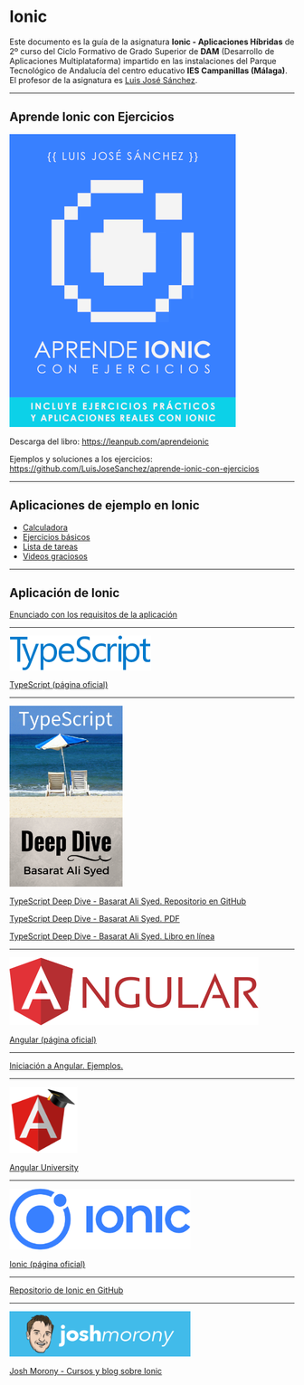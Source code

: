 # Ionic

Este documento es la guía de la asignatura **Ionic - Aplicaciones Híbridas** de 2º curso del Ciclo Formativo de Grado Superior de **DAM** (Desarrollo de Aplicaciones Multiplataforma) impartido en las instalaciones del Parque Tecnológico de Andalucía del centro educativo **IES Campanillas (Málaga)**. El profesor de la asignatura es [Luis José Sánchez](https://github.com/LuisJoseSanchez).


<hr>

## Aprende Ionic con Ejercicios

<a href="https://leanpub.com/aprendeionic" target="_blank"><img src="img/aprendeionicconejercicios400.png"></a>

Descarga del libro: <https://leanpub.com/aprendeionic>

Ejemplos y soluciones a los ejercicios: <https://github.com/LuisJoseSanchez/aprende-ionic-con-ejercicios>

<hr>

## Aplicaciones de ejemplo en Ionic

* [Calculadora](https://github.com/LuisJoseSanchez/ionic-calculator)
* [Ejercicios básicos](https://github.com/LuisJoseSanchez/ionic-ejercicios-basicos)
* [Lista de tareas](https://github.com/LuisJoseSanchez/ionic-todo-storage)
* [Videos graciosos](https://github.com/LuisJoseSanchez/ionic-funnygifs)

<hr>

## Aplicación de Ionic

[Enunciado con los requisitos de la aplicación](aplicacion_ionic.pdf)

<hr>

<a href="https://www.typescriptlang.org/" target="_blank"><img src="img/typescriptlogo.png"></a>

[TypeScript (página oficial)](https://www.typescriptlang.org/)

<hr>

<a href="https://github.com/basarat/typescript-book" target="_blank"><img src="img/typescript.jpg" width="200px"></a>

[TypeScript Deep Dive - Basarat Ali Syed. Repositorio en GitHub](https://github.com/basarat/typescript-book)

[TypeScript Deep Dive - Basarat Ali Syed. PDF](https://www.gitbook.com/download/pdf/book/basarat/typescript)

[TypeScript Deep Dive - Basarat Ali Syed. Libro en línea](https://basarat.gitbooks.io/typescript/)

<hr>

<a href="https://angular.io/" target="_blank"><img src="img/angularlogo.png" with="320px"></a>

[Angular (página oficial)](https://angular.io/)

<hr>

[Iniciación a Angular. Ejemplos.](https://github.com/LuisJoseSanchez/iniciacion-a-angular)

<hr>

<a href="https://angular-university.io/" target="_blank"><img src="img/angularuniv.png" width="120px"></a>

[Angular University](https://angular-university.io/)

<hr>

<a href="https://ionicframework.com/" target="_blank"><img src="img/ioniclogo2.png" width="320px"></a>

[Ionic (página oficial)](https://ionicframework.com/)

<hr>

[Repositorio de Ionic en GitHub](https://github.com/ionic-team/ionic)

<hr>

<a href="https://www.joshmorony.com/" target="_blank"><img src="img/joshmorony.png" width="320px"></a>

[Josh Morony - Cursos y blog sobre Ionic](https://www.joshmorony.com/)
